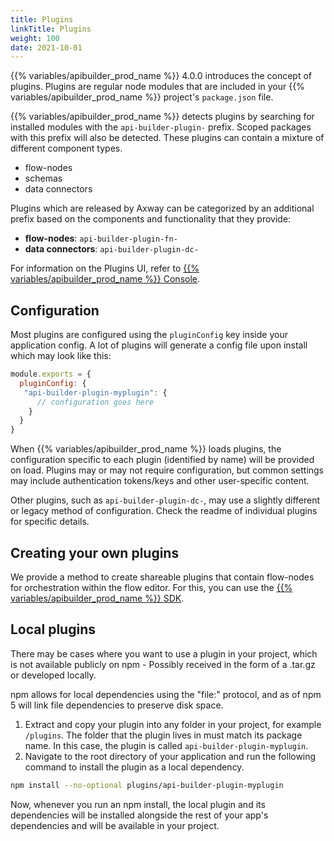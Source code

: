 ```yaml
---
title: Plugins
linkTitle: Plugins
weight: 100
date: 2021-10-01
---
```


{{% variables/apibuilder_prod_name %}} 4.0.0 introduces the concept of plugins. Plugins are regular node modules that are included in your {{% variables/apibuilder_prod_name %}} project's `package.json` file.

{{% variables/apibuilder_prod_name %}} detects plugins by searching for installed modules with the `api-builder-plugin-` prefix. Scoped packages with this prefix will also be detected. These plugins can contain a mixture of different component types.

* flow-nodes
* schemas
* data connectors

Plugins which are released by Axway can be categorized by an additional prefix based on the components and functionality that they provide:

* **flow-nodes**: `api-builder-plugin-fn-`
* **data connectors**: `api-builder-plugin-dc-`

For information on the Plugins UI, refer to [{{% variables/apibuilder_prod_name %}} Console](/docs/developer_guide/console/#plugins-tab).

## Configuration

Most plugins are configured using the `pluginConfig` key inside your application config. A lot of plugins will generate a config file upon install which may look like this:

```javascript
module.exports = {
  pluginConfig: {
   "api-builder-plugin-myplugin": {
      // configuration goes here
    }
  }
}
```

When {{% variables/apibuilder_prod_name %}} loads plugins, the configuration specific to each plugin (identified by name) will be provided on load. Plugins may or may not require configuration, but common settings may include authentication tokens/keys and other user-specific content.

Other plugins, such as `api-builder-plugin-dc-`, may use a slightly different or legacy method of configuration. Check the readme of individual plugins for specific details.

## Creating your own plugins

We provide a method to create shareable plugins that contain flow-nodes for orchestration within the flow editor. For this, you can use the [{{% variables/apibuilder_prod_name %}} SDK](/docs/developer_guide/sdk/).

## Local plugins

There may be cases where you want to use a plugin in your project, which is not available publicly on npm - Possibly received in the form of a .tar.gz or developed locally.

npm allows for local dependencies using the "file:" protocol, and as of npm 5 will link file dependencies to preserve disk space.

1. Extract and copy your plugin into any folder in your project, for example `/plugins`.
  The folder that the plugin lives in must match its package name. In this case, the plugin is called `api-builder-plugin-myplugin`.
1. Navigate to the root directory of your application and run the following command to install the plugin as a local dependency.

  ```bash
  npm install --no-optional plugins/api-builder-plugin-myplugin
  ```

  Now, whenever you run an npm install, the local plugin and its dependencies will be installed alongside the rest of your app's dependencies and will be available in your project.
